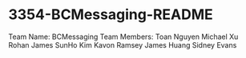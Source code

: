 # 3354-BCMessaging-README
Team Name: BCMessaging
Team Members:
  Toan Nguyen
  Michael Xu
  Rohan James
  SunHo Kim
  Kavon Ramsey
  James Huang
  Sidney Evans

